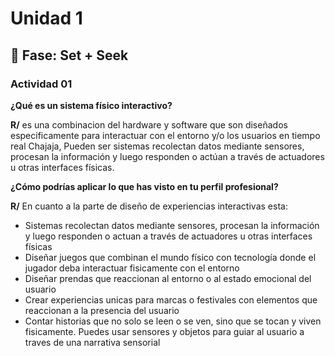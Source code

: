 # Unidad 1

## 🔎 Fase: Set + Seek

### Actividad 01 

**¿Qué es un sistema físico interactivo?**

**R/** es una combinacion del hardware y software que son diseñados especificamente para interactuar con el entorno y/o los usuarios en tiempo real Chajaja, Pueden ser sistemas recolectan datos mediante sensores, procesan la información y luego responden o actúan a través de actuadores u otras interfaces físicas.  
 
**¿Cómo podrías aplicar lo que has visto en tu perfil profesional?**

**R/** En cuanto a la parte de diseño de experiencias interactivas esta:  
- Sistemas recolectan datos mediante sensores, procesan la información y luego responden o actuan a través de actuadores u otras interfaces físicas
- Diseñar juegos que combinan el mundo físico con tecnología donde el jugador deba interactuar fisicamente con el entorno
- Diseñar prendas que reaccionan al entorno o al estado emocional del usuario
- Crear experiencias unicas para marcas o festivales con elementos que reaccionan a la presencia del usuario
- Contar historias que no solo se leen o se ven, sino que se tocan y viven fisicamente. Puedes usar sensores y objetos para guiar al usuario a traves de una narrativa sensorial 
